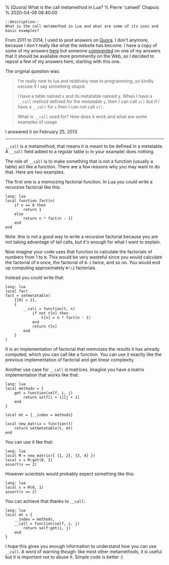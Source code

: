 % [Quora] What is the call metamethod in Lua?
% Pierre 'catwell' Chapuis
% 2020-04-09 08:40:00

    ::description::
    What is the call metamethod in Lua and what are some of its uses and basic examples?

From 2011 to 2014, I used to post answers on [Quora](https://www.quora.com/). I don't anymore, because I don't really like what the website has become. I have a copy of some of my answers [here](http://files.catwell.info/misc/mirror/quora-answers/) but someone [commented](https://www.quora.com/What-is-the-__call-metamethod-in-Lua-and-what-are-some-of-its-uses-and-basic-examples/all_comments/Pierre-Chapuis?__nsrc__=4&__snid3__=7556751152&comment_id=135057589&comment_type=2) on one of my answers that it should be available more prominently on the Web, so I decided to repost a few of my answers here, starting with this one.

The original question was:

> I'm really new to lua and relatively new to programming.,so kindly excuse if I say something stupid.
>
> I have a table named x and its metatable named y.
> When I have a `__call` method defined for the metatable `y`, then I can call `x()` but if I have a `__call` for `x` then I can not call `x()`.
>
> What is `__call` used for? How does it work and what are some examples of usage

I answered it on February 25, 2013.

---

`__call` is a metamethod, that means it is meant to be defined in a
metatable. A `__call` field added to a regular table (`x` in your example)
does nothing.

The role of `__call` is to make something that is not a function (usually
a table) act like a function. There are a few reasons why you may want
to do that. Here are two examples.

The first one is a memoizing factorial function. In Lua you could write
a recursive factorial like this:

    lang: lua
    local function fact(n)
        if n == 0 then
            return 1
        else
            return n * fact(n - 1)
        end
    end

Note: this is not a good way to write a recursive factorial because you
are not taking advantage of tail calls, but it's enough for what I want
to explain.

Now imagine your code uses that function to calculate the factorials of
numbers from 1 to `N`. This would be very wasteful since you would
calculate the factorial of `N` once, the factorial of `N-1` twice, and so
on. You would end up computing approximately `N²/2` factorials.

Instead you could write that:

    lang: lua
    local fact
    fact = setmetatable(
        {[0] = 1},
        {
            __call = function(t, n)
                if not t[n] then
                    t[n] = n * fact(n - 1)
                end
                return t[n]
            end
        }
    )

It is an implementation of factorial that memoizes the results it has
already computed, which you can call like a function. You can use it
exactly like the previous implementation of factorial and get linear
complexity.

Another use case for `__call` is matrices. Imagine you have a matrix
implementation that works like that:

    lang: lua
    local methods = {
        get = function(self, i, j)
            return self[i + 1][j + 1]
        end
    }

    local mt = {__index = methods}

    local new_matrix = function(t)
        return setmetatable(t, mt)
    end

You can use it like that:

    lang: lua
    local M = new_matrix({ {1, 2}, {3, 4} })
    local v = M:get(0, 1)
    assert(v == 2)

However scientists would probably expect something like this:

    lang: lua
    local v = M(0, 1)
    assert(v == 2)

You can achieve that thanks to `__call`:

    lang: lua
    local mt = {
        __index = methods,
        __call = function(self, i, j)
            return self:get(i, j)
        end
    }

I hope this gives you enough information to understand how you can use
`__call`. A word of warning though: like most other metamethods, it is
useful but it is important not to abuse it. Simple code is better :)
